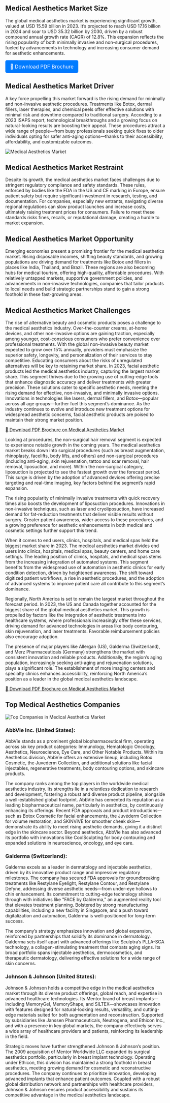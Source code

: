 ## Medical Aesthetics Market Size
The global medical aesthetics market is experiencing significant growth, valued at USD 15.59 billion in 2023. It’s projected to reach USD 17.16 billion in 2024 and soar to USD 35.32 billion by 2030, driven by a robust compound annual growth rate (CAGR) of 12.8%. This expansion reflects the rising popularity of both minimally invasive and non-surgical procedures, fueled by advancements in technology and increasing consumer demand for aesthetic enhancements.

<a href="https://www.marketsandmarkets.com/pdfdownloadNew.asp?id=885&utm_source=github.com&utm_medium=free&utm_campaign=kk20" style="display:inline-block; padding:10px 15px; background-color:#007bff; color:#ffffff; text-decoration:none; font-size:16px; border-radius:5px;">🔗 Download PDF Brochure</a>

## Medical Aesthetics Market Driver
A key force propelling this market forward is the rising demand for minimally and non-invasive aesthetic procedures. Treatments like Botox, dermal fillers, laser therapies, and chemical peels offer effective solutions with minimal risk and downtime compared to traditional surgery. According to a 2023 ISAPS report, technological breakthroughs and a growing focus on natural-looking results are boosting their appeal. These procedures attract a wide range of people—from busy professionals seeking quick fixes to older individuals opting for safer anti-aging options—thanks to their accessibility, affordability, and customizable outcomes.

![Medical Aesthetics Market](https://www.marketsandmarkets.com/Images/medical-aesthetics-market-Overview1.webp)

## Medical Aesthetics Market Restraint
Despite its growth, the medical aesthetics market faces challenges due to stringent regulatory compliance and safety standards. These rules, enforced by bodies like the FDA in the US and CE marking in Europe, ensure patient safety but require significant investment in research, testing, and documentation. For companies, especially new entrants, navigating diverse regional regulations can slow product launches and increase costs, ultimately raising treatment prices for consumers. Failure to meet these standards risks fines, recalls, or reputational damage, creating a hurdle to market expansion.
## Medical Aesthetics Market Opportunity
Emerging economies present a promising frontier for the medical aesthetics market. Rising disposable incomes, shifting beauty standards, and growing populations are driving demand for treatments like Botox and fillers in places like India, Thailand, and Brazil. These regions are also becoming hubs for medical tourism, offering high-quality, affordable procedures. With relatively untapped markets, supportive government policies, and advancements in non-invasive technologies, companies that tailor products to local needs and build strategic partnerships stand to gain a strong foothold in these fast-growing areas.
## Medical Aesthetics Market Challenges
The rise of alternative beauty and cosmetic products poses a challenge to the medical aesthetics industry. Over-the-counter creams, at-home devices, and other non-invasive options are gaining traction, especially among younger, cost-conscious consumers who prefer convenience over professional treatments. With the global non-invasive beauty market expected to grow over 15% annually, providers must emphasize the superior safety, longevity, and personalization of their services to stay competitive. Educating consumers about the risks of unregulated alternatives will be key to retaining market share.
In 2023, facial aesthetic products led the medical aesthetics industry, capturing the largest market share. This segment thrives due to the growing use of cutting-edge tools that enhance diagnostic accuracy and deliver treatments with greater precision. These solutions cater to specific aesthetic needs, meeting the rising demand for effective, non-invasive, and minimally invasive options. Innovations in technologies like lasers, dermal fillers, and Botox—popular across all age groups—further fuel this segment’s dominance. As the industry continues to evolve and introduce new treatment options for widespread aesthetic concerns, facial aesthetic products are poised to maintain their strong market position.

[🔗 Download PDF Brochure on Medical Aesthetics Market](https://www.marketsandmarkets.com/pdfdownloadNew.asp?id=885&utm_source=github.com&utm_medium=free&utm_campaign=kk20)

Looking at procedures, the non-surgical hair removal segment is expected to experience notable growth in the coming years. The medical aesthetics market breaks down into surgical procedures (such as breast augmentation, rhinoplasty, facelifts, body lifts, and others) and non-surgical procedures (including anti-aging, skin rejuvenation, tattoo and scar removal, hair removal, liposuction, and more). Within the non-surgical category, liposuction is projected to see the fastest growth over the forecast period. This surge is driven by the adoption of advanced devices offering precise targeting and real-time imaging, key factors behind the segment’s rapid expansion.

The rising popularity of minimally invasive treatments with quick recovery times also boosts the development of liposuction procedures. Innovations in non-invasive techniques, such as laser and cryoliposuction, have increased demand for fat-reduction treatments that deliver visible results without surgery. Greater patient awareness, wider access to these procedures, and a growing preference for aesthetic enhancements in both medical and cosmetic settings further support this trend.

When it comes to end users, clinics, hospitals, and medical spas held the biggest market share in 2023. The medical aesthetics market divides end users into clinics, hospitals, medical spas, beauty centers, and home care settings. The leading position of clinics, hospitals, and medical spas stems from the increasing integration of automated systems. This segment benefits from the widespread use of automation in aesthetic clinics for early condition detection, driven by heightened awareness. The shift toward digitized patient workflows, a rise in aesthetic procedures, and the adoption of advanced systems to improve patient care all contribute to this segment’s dominance.

Regionally, North America is set to remain the largest market throughout the forecast period. In 2023, the US and Canada together accounted for the biggest share of the global medical aesthetics market. This growth is propelled by factors like the integration of aesthetic treatments into healthcare systems, where professionals increasingly offer these services, driving demand for advanced technologies in areas like body contouring, skin rejuvenation, and laser treatments. Favorable reimbursement policies also encourage adoption.

The presence of major players like Allergan (US), Galderma (Switzerland), and Merz Pharmaceuticals (Germany) strengthens the market with consistent innovation and reliable products. Additionally, the region’s aging population, increasingly seeking anti-aging and rejuvenation solutions, plays a significant role. The establishment of more imaging centers and specialty clinics enhances accessibility, reinforcing North America’s position as a leader in the global medical aesthetics landscape.

[🔗 Download PDF Brochure on Medical Aesthetics Market](https://www.marketsandmarkets.com/pdfdownloadNew.asp?id=885&utm_source=github.com&utm_medium=free&utm_campaign=kk20)

## Top Medical Aesthetics Companies

![Top Companies in Medical Aesthetics Market
](https://www.marketsandmarkets.com/Images/medical-aesthetics-market-Ecosystem.webp)


### AbbVie Inc. (United States):

AbbVie stands as a prominent global biopharmaceutical firm, operating across six key product categories: Immunology, Hematologic Oncology, Aesthetics, Neuroscience, Eye Care, and Other Notable Products. Within its Aesthetics division, AbbVie offers an extensive lineup, including Botox Cosmetic, the Juvederm Collection, and additional solutions like facial injectables, regenerative treatments, body contouring options, and skincare products.

The company ranks among the top players in the worldwide medical aesthetics industry. Its strengths lie in a relentless dedication to research and development, fostering a robust and diverse product pipeline, alongside a well-established global footprint. AbbVie has cemented its reputation as a leading biopharmaceutical name, particularly in aesthetics, by continuously enhancing its offerings. Recent FDA approvals and product introductions—such as Botox Cosmetic for facial enhancements, the Juvéderm Collection for volume restoration, and SKINVIVE for smoother cheek skin—demonstrate its ability to meet rising aesthetic demands, giving it a distinct edge in the skincare sector. Beyond aesthetics, AbbVie has also advanced its portfolio with innovations like CoolSculpting for body contouring and expanded solutions in neuroscience, oncology, and eye care.

### Galderma (Switzerland):

Galderma excels as a leader in dermatology and injectable aesthetics, driven by its innovative product range and impressive regulatory milestones. The company has secured FDA approvals for groundbreaking treatments like Restylane Eyelight, Restylane Contour, and Restylane Defyne, addressing diverse aesthetic needs—from under-eye hollows to chin enhancement. Its commitment to cutting-edge technology shines through with initiatives like "FACE by Galderma," an augmented reality tool that elevates treatment planning. Bolstered by strong manufacturing capabilities, including a new facility in Singapore, and a push toward digitalization and automation, Galderma is well-positioned for long-term success.

The company’s strategy emphasizes innovation and global expansion, reinforced by partnerships that solidify its dominance in dermatology. Galderma sets itself apart with advanced offerings like Sculptra’s PLLA-SCA technology, a collagen-stimulating treatment that combats aging signs. Its broad portfolio spans injectable aesthetics, dermocosmetics, and therapeutic dermatology, delivering effective solutions for a wide range of skin concerns.

### Johnson & Johnson (United States):

Johnson & Johnson holds a competitive edge in the medical aesthetics market through its diverse product offerings, global reach, and expertise in advanced healthcare technologies. Its Mentor brand of breast implants—including MemoryGel, MemoryShape, and SILTEX—showcases innovation with features designed for natural-looking results, versatility, and cutting-edge materials suited for both augmentation and reconstruction. Supported by subsidiaries like Janssen Pharmaceuticals, Neutrogena, and Ethicon Inc., and with a presence in key global markets, the company effectively serves a wide array of healthcare providers and patients, reinforcing its leadership in the field.

Strategic moves have further strengthened Johnson & Johnson’s position. The 2009 acquisition of Mentor Worldwide LLC expanded its surgical aesthetics portfolio, particularly in breast implant technology. Operating under Ethicon, this division has maintained a strong foothold in breast aesthetics, meeting growing demand for cosmetic and reconstructive procedures. The company continues to prioritize innovation, developing advanced implants that enhance patient outcomes. Coupled with a robust global distribution network and partnerships with healthcare providers, Johnson & Johnson ensures product accessibility and sustains its competitive advantage in the medical aesthetics landscape.
